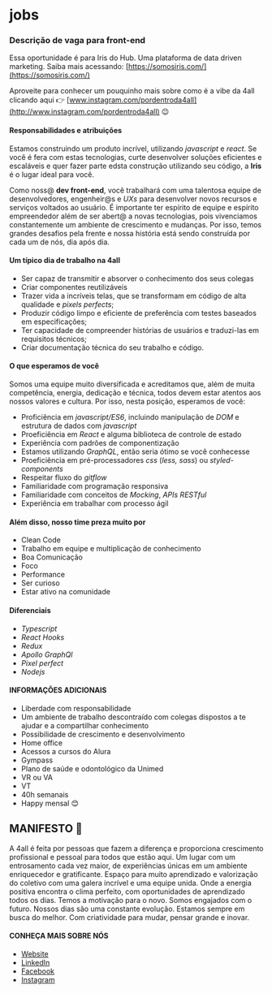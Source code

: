 # jobs

### Descrição de vaga para front-end

Essa oportunidade é para Iris do Hub. Uma plataforma de data driven marketing.
Saiba mais acessando: [https://somosiris.com/](https://somosiris.com/)

Aproveite para conhecer um pouquinho mais sobre como é a vibe da 4all clicando aqui 👉 [www.instagram.com/pordentroda4all](http://www.instagram.com/pordentroda4all) 😉

#### Responsabilidades e atribuições

Estamos construindo um produto incrível, utilizando _javascript_ e _react_. Se você é fera com estas tecnologias, curte desenvolver soluções eficientes e escaláveis e quer fazer parte edsta construção utilizando seu código, a **Iris** é o lugar ideal para você.

Como noss@ **dev front-end**, você trabalhará com uma talentosa equipe de desenvolvedores, engenheir@s e _UXs_ para desenvolver novos recursos e serviços voltados ao usuário.
É importante ter espírito de equipe e espírito empreendedor além de ser abert@ a novas tecnologias, pois vivenciamos constantemente um ambiente de crescimento e mudanças. Por isso, temos grandes desafios pela frente e nossa história está sendo construída por cada um de nós, dia após dia.

#### Um típico dia de trabalho na 4all

- Ser capaz de transmitir e absorver o conhecimento dos seus colegas
- Criar componentes reutilizáveis
- Trazer vida a incríveis telas, que se transformam em código de alta qualidade e _pixels perfects_;
- Produzir código limpo e eficiente de preferência com testes baseados em especificações;
- Ter capacidade de compreender histórias de usuários e traduzi-las em requisitos técnicos;
- Criar documentação técnica do seu trabalho e código.

#### O que esperamos de você

Somos uma equipe muito diversificada e acreditamos que, além de muita competência, energia, dedicação e técnica, todos devem estar atentos aos nossos valores e cultura. Por isso, nesta posição, esperamos de você:

- Proficiência em _javascript/ES6_, incluindo manipulação de _DOM_ e estrutura de dados com _javascript_
- Proeficiência em _React_ e alguma biblioteca de controle de estado
- Experiência com padrões de componentização
- Estamos utilizando _GraphQL_, então seria ótimo se você conhecesse
- Proeficiência em pré-processadores _css_ (_less, sass_) ou _styled-components_
- Respeitar fluxo do _gitflow_
- Familiaridade com programação responsiva
- Familiaridade com conceitos de _Mocking_, _APIs RESTful_
- Experiência em trabalhar com processo ágil

#### Além disso, nosso time preza muito por

- Clean Code
- Trabalho em equipe e multiplicação de conhecimento
- Boa Comunicação
- Foco
- Performance
- Ser curioso
- Estar ativo na comunidade

#### Diferenciais

- _Typescript_
- _React Hooks_
- _Redux_
- _Apollo GraphQl_
- _Pixel perfect_
- _Nodejs_

#### INFORMAÇÕES ADICIONAIS

- Liberdade com responsabilidade
- Um ambiente de trabalho descontraído com colegas dispostos a te ajudar e a compartilhar conhecimento
- Possibilidade de crescimento e desenvolvimento
- Home office
- Acessos a cursos do Alura
- Gympass
- Plano de saúde e odontológico da Unimed
- VR ou VA
- VT
- 40h semanais
- Happy mensal 😊

## MANIFESTO 🤗

A 4all é feita por pessoas que fazem a diferença e proporciona crescimento profissional e pessoal para todos que estão aqui.
Um lugar com um entrosamento cada vez maior, de experiências únicas em um ambiente enriquecedor e gratificante.
Espaço para muito aprendizado e valorização do coletivo com uma galera incrível e uma equipe unida.
Onde a energia positiva encontra o clima perfeito, com oportunidades de aprendizado todos os dias.
Temos a motivação para o novo.
Somos engajados com o futuro.
Nossos dias são uma constante evolução.
Estamos sempre em busca do melhor.
Com criatividade para mudar, pensar grande e inovar.

#### CONHEÇA MAIS SOBRE NÓS

- [Website](http://www.4all.com/)
- [LinkedIn](http://www.linkedin.com/company/4all/)
- [Facebook](https://www.facebook.com/4all/)
- [Instagram](https://www.instagram.com/pordentroda4all/)
